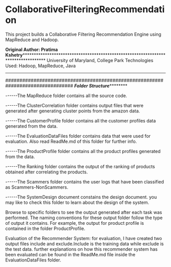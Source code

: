 # CollaborativeFilteringRecommendation

This project builds a Collaborative Filtering Recommendation Engine using MapReduce and Hadoop.

********Original Author: Pratima Kshetry******************************************************************************************
University of Maryland, College Park
Technologies Used: Hadoop, MapReduce, Java
**************************************************************************************************************************************

################################################################################
*******************************************************Folder Structure***************************************************************

------The MapReduce folder contains all the source code.

------The ClusterCorrelation folder contains output files that were generated after generating cluster points from the amazon data.

------The CustomerProfile folder contains all the customer profiles data generated from the data.

------The EvaluationDataFiles folder contains data that were used for evaluation. Also read ReadMe.md of this folder for further info.

------The ProductProfile folder contains all the product profiles generated from the data.

------The Ranking folder contains the output of the ranking of products obtained after correlating the products.

------The Scammers folder contains the user logs that have been classified as Scammers-NonScammers.

------The SystemDesign document constains the design document. you may like to check this folder to learn about the design of the system.

Browse to specific folders to see the output generated after each task was performed. The naming conventions for these output folder follow the type of output it contains. For example, the output for product profile is contained in the folder ProductProfile.

Evaluation of the Recommender System:
for evaluation, I have created two output files include and exclude.Include is the training data while exclude is the test data. further explanations on how this recommender system has been evaluated can be found in the ReadMe.md file inside the EvaluationDataFiles folder.


